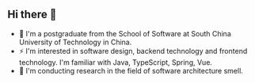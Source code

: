 ## Hi there 👋
- 🔭 I'm a postgraduate from the School of Software at South China University of Technology in China.
- ⚡ I'm interested in software design, backend technology and frontend technology. I'm familiar with Java, TypeScript, Spring, Vue.
- 🌱 I'm conducting research in the field of software architecture smell.
<!--
**TanHonN/tanhonn** is a ✨ _special_ ✨ repository because its `README.md` (this file) appears on your GitHub profile.

Here are some ideas to get you started:

- 🔭 I’m currently working on ...
- 🌱 I’m currently learning ...
- 👯 I’m looking to collaborate on ...
- 🤔 I’m looking for help with ...
- 💬 Ask me about ...
- 📫 How to reach me: ...
- 😄 Pronouns: ...
- ⚡ Fun fact: ...
-->
